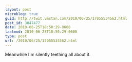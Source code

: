 ```yaml
---
layout: post
microblog: true
guid: http://twit.vmstan.com/2010/06/25/17055534562.html
post_id: 3047477
date: 2010-06-25T18:50:29-0600
lastmod: 2010-06-25T18:50:29-0600
type: post
url: /2010/06/25/17055534562.html
---
```

Meanwhile I'm silently teething all about it.

